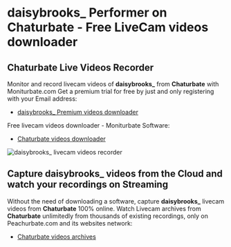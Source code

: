 # daisybrooks_ Performer on Chaturbate - Free LiveCam videos downloader

## Chaturbate Live Videos Recorder

Monitor and record livecam videos of **daisybrooks_** from **Chaturbate** with Moniturbate.com
Get a premium trial for free by just and only registering with your Email address:
* [daisybrooks_ Premium videos downloader](https://moniturbate.com/request-demo-licence-key.html)

Free livecam videos downloader - Moniturbate Software:
* [Chaturbate videos downloader](https://moniturbate.com/moniturbate-download-software.html)

![daisybrooks_ livecam videos recorder](https://peachurnet.com/templates/moniturbate-software.png)


## Capture daisybrooks_ videos from the Cloud and watch your recordings on Streaming

Without the need of downloading a software, capture **daisybrooks_** livecam videos from **Chaturbate** 100% online.
Watch Livecam archives from **Chaturbate** unlimitedly from thousands of existing recordings, only on Peachurbate.com and its websites network:
* [Chaturbate videos archives](https://peachurnet.com/)